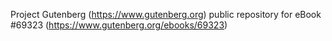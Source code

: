Project Gutenberg (https://www.gutenberg.org) public repository for
eBook #69323 (https://www.gutenberg.org/ebooks/69323)
